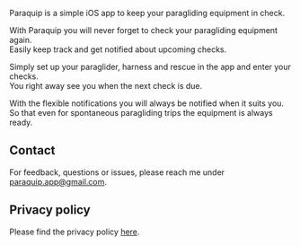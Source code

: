 Paraquip is a simple iOS app to keep your paragliding equipment in check.

With Paraquip you will never forget to check your paragliding equipment again.  
Easily keep track and get notified about upcoming checks.

Simply set up your paraglider, harness and rescue in the app and enter your checks.  
You right away see you when the next check is due.  

With the flexible notifications you will always be notified when it suits you.  
So that even for spontaneous paragliding trips the equipment is always ready.

## Contact

For feedback, questions or issues, please reach me under [paraquip.app@gmail.com](mailto:paraquip.app@gmail.com).

## Privacy policy

Please find the privacy policy [here](privacy-policy.md).
